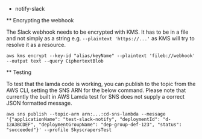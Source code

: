 * notify-slack

** Encrypting the webhook

The Slack webhook needs to be encrypted with KMS.
It has to be in a file and not simply as a string e.g. `--plaintext 'https://...'` as KMS will try to resolve it as a resource.

`aws kms encrypt --key-id "alias/keyName" --plaintext 'fileb://webhook' --output text --query CiphertextBlob`

** Testing

To test that the lamda code is working, you can publish to the topic from the AWS CLI, setting the SNS ARN for the below command.
Please note that currently the built in AWS Lamda test for SNS does not supply a correct JSON formatted message.

`aws sns publish --topic-arn arn:...:cd-sns-lambda --message '{"applicationName": "test-slack-notify", "deploymentId": "d-12A3BCDEF", "deploymentGroupName": "dep-group-def-123", "status": "succeeded"}' --profile SkyscrapersTest`
